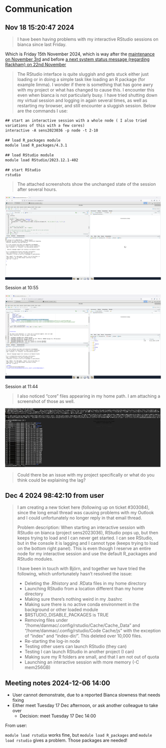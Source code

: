 # Communication

## Nov 18 15:20:47 2024

> I have been having problems with my interactive RStudio sessions on bianca
> since last Friday. 

Which is Friday 15th November 2024, which is way after
the [maintenance on November 3rd](https://status.uppmax.uu.se/2024-11-03/november-maintenance/)
and before
[a next system status message (regarding Rackham) on 22nd November](https://status.uppmax.uu.se/2024-11-22/rackham-failed-jobs/)

> The RStudio interface is quite sluggish and gets stuck either just loading or in doing a simple task like loading an R package (for example limma). I wonder if there is something that has gone awry with my project or what has changed to cause this. I encounter this even when bianca is not particularly busy. I have tried shutting down my virtual session and logging in again several times, as well as restarting my browser, and still encounter a sluggish session. Below are the commands I use:

```text
## start an interactive session with a whole node ( I also tried variations of this with a few cores)
interactive -A sens2023036 -p node -t 2-10

## load R_packages module
module load R_packages/4.3.1

## load RStudio module
module load RStudio/2023.12.1-402

## start RStudio
rstudio
```

> The attached screenshots show the unchanged state of the session after several
> hours. 


![Session at 10:55](image001.png)

Session at 10:55

![Session at 11:44](image002.png)

Session at 11:44

> I also noticed “core” files appearing in my home path.
> I am attaching a screenshot of those as well.

![](image003.png)

> Could there be an issue with my project specifically
> or what do you think could be explaining the lag?

## Dec 4 2024 98:42:10 from user

> I am creating a new ticket here (following up on ticket #303084), since the long email thread was causing problems with my Outlook and I could unfortunately no longer reply in that email thread.
> 
> Problem description: When starting an interactive session with RStudio on bianca (project sens2023036), RStudio pops up, but then keeps trying to load and I can never get started. I can see RStudio, but in the console it is lagging and I cannot type (keeps trying to load on the bottom right panel). This is even though I reserve an entire node for my interactive session and use the default R_packages and RStudio modules.
> 
> I have been in touch with Björn, and together we have tried the following, which unfortunately hasn’t resolved the issue:
> 
> * Deleting the .Rhistory and .RData files in my home directory
> * Launching RStudio from a location different than my home directory
> * Making sure there’s nothing weird in my .bashrc
> * Making sure there is no active conda environment in the background or other loaded module
> * $RSTUDIO_DISABLE_PACKAGES is TRUE
> * Removing files under “/home/danmac/.config/rstudio/Cache/Cache_Data” and “/home/danmac/.config/rstudio/Code Cache/js” with the exception of “index” and “index-dir/”. This deleted over 10,000 files.
> * Re-starting the log-in node
> * Testing other users can launch RStudio (they can)
> * Testing I can launch RStudio in another project (I can)
> * Making sure my R folders are small, and that I am not out of quota
> * Launching an interactive session with more memory (-C mem256GB)

## Meeting notes 2024-12-06 14:00

- User cannot demonstrate, due to a reported Bianca slowness that needs fixing
- Either meet Tuesday 17 Dec afternoon, or ask another colleague to take over
    - Decision: meet Tuesday 17 Dec 14:00

From user:

`module load rstudio` works fine,
but `module load R_packages` and `module load rstudio`
gives a problem. Those packages are needed!
